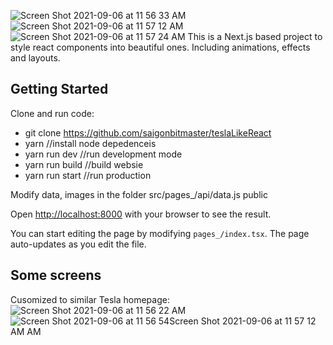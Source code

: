 ![Screen Shot 2021-09-06 at 11 56 33 AM](https://user-images.githubusercontent.com/89018674/132182265-201fb617-7481-43dd-a94f-f21489686822.jpg)
![Screen Shot 2021-09-06 at 11 57 12 AM](https://user-images.githubusercontent.com/89018674/132182312-5d8dc566-67cc-4ffa-ae6c-bc9df181f970.jpg)
![Screen Shot 2021-09-06 at 11 57 24 AM](https://user-images.githubusercontent.com/89018674/132182329-eea4091a-523d-4fd2-a573-49fb5a129f4a.jpg)
This is a Next.js based project to style react components into beautiful ones. Including animations, effects and layouts.


## Getting Started
Clone and run code: 
- git clone https://github.com/saigonbitmaster/teslaLikeReact
- yarn //install node depedenceis
- yarn run dev //run development mode 
- yarn run build //build websie
- yarn run start //run production

Modify data, images in the folder
src/pages_/api/data.js
public


Open [http://localhost:8000](http://localhost:8000) with your browser to see the result.

You can start editing the page by modifying `pages_/index.tsx`. The page auto-updates as you edit the file.

## Some screens
Cusomized to similar Tesla homepage:
![Screen Shot 2021-09-06 at 11 56 22 AM](https://user-images.githubusercontent.com/89018674/132180413-aa6ef60d-2fed-430c-892d-405ac3f86dcf.jpg)
![Screen Shot 2021-09-06 at 11 56 54![Screen Shot 2021-09-06 at 11 57 12 AM](https://user-images.githubusercontent.com/89018674/132181780-4cbf9208-5a4f-4ab4-99a1-aa3d6f189c79.jpg)
 AM](https://user-images.githubusercontent.com/89018674/132181614-e36df7b2-e316-406a-a845-d8490c5314ae.jpg)
